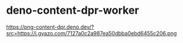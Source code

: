 # deno-content-dpr-worker

https://png-content-dpr.deno.dev/?src=https://i.gyazo.com/7127a0c2a987ea50dbba0ebd6455c206.png


